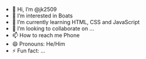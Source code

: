 - 👋 Hi, I’m @jk2509
- 👀 I’m interested in Boats
- 🌱 I’m currently learning HTML, CSS and JavaScript
- 💞️ I’m looking to collaborate on ...
- 📫 How to reach me Phone
- 😄 Pronouns: He/Him
- ⚡ Fun fact: ...

<!---
jk2509/jk2509 is a ✨ special ✨ repository because its `README.md` (this file) appears on your GitHub profile.
You can click the Preview link to take a look at your changes.
--->
